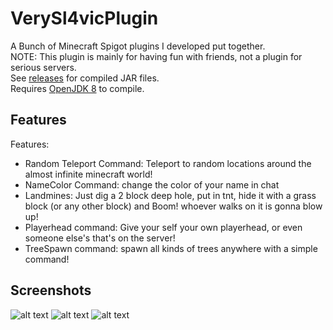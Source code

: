 # VerySl4vicPlugin
A Bunch of Minecraft Spigot plugins I developed put together. <br/>
NOTE: This plugin is mainly for having fun with friends, not a plugin for serious servers.<br/>
See [releases](https://github.com/sl4vkek/VerySl4vicPlugin/releases) for compiled JAR files. <br/>
Requires [OpenJDK 8](https://adoptopenjdk.net/) to compile.
## Features
Features: <br/>
- Random Teleport Command: Teleport to random locations around the almost infinite minecraft world!
- NameColor Command: change the color of your name in chat
- Landmines: Just dig a 2 block deep hole, put in tnt, hide it with a grass block (or any other block) and Boom! whoever walks on it is gonna blow up!
- Playerhead command: Give your self your own playerhead, or even someone else's that's on the server!
- TreeSpawn command: spawn all kinds of trees anywhere with a simple command!
## Screenshots
![alt text](https://i.imgur.com/cS9FL0a.png)
![alt text](https://i.imgur.com/ghCnZLi.jpg)
![alt text](https://i.imgur.com/I0MbtQV.png)
